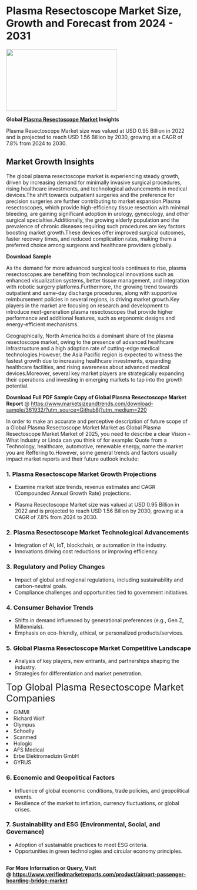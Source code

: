<H1>Plasma Resectoscope Market Size, Growth and Forecast from 2024 - 2031</H1><img class="aligncenter size-medium wp-image-584254" src="https://thirdeyenews.in/wp-content/uploads/2024/09/Global-Market-Research-300x168.jpeg" alt="" width="300" height="168" /><p><strong>Global&nbsp;<a href="https://www.marketsizeandtrends.com/download-sample/361932/?utm_source=Github8j?utm_medium=220">Plasma Resectoscope Market</a> Insights</strong></p><p>Plasma Resectoscope Market size was valued at USD 0.95 Billion in 2022 and is projected to reach USD 1.56 Billion by 2030, growing at a CAGR of 7.8% from 2024 to 2030.</p><p><h2>Market Growth Insights</h2> <p>The global plasma resectoscope market is experiencing steady growth, driven by increasing demand for minimally invasive surgical procedures, rising healthcare investments, and technological advancements in medical devices.The shift towards outpatient surgeries and the preference for precision surgeries are further contributing to market expansion.Plasma resectoscopes, which provide high-efficiency tissue resection with minimal bleeding, are gaining significant adoption in urology, gynecology, and other surgical specialties.Additionally, the growing elderly population and the prevalence of chronic diseases requiring such procedures are key factors boosting market growth.These devices offer improved surgical outcomes, faster recovery times, and reduced complication rates, making them a preferred choice among surgeons and healthcare providers globally.</p> <p><strong>Download Sample</strong></p> <p>As the demand for more advanced surgical tools continues to rise, plasma resectoscopes are benefiting from technological innovations such as enhanced visualization systems, better tissue management, and integration with robotic surgery platforms.Furthermore, the growing trend towards outpatient and same-day discharge procedures, along with supportive reimbursement policies in several regions, is driving market growth.Key players in the market are focusing on research and development to introduce next-generation plasma resectoscopes that provide higher performance and additional features, such as ergonomic designs and energy-efficient mechanisms.</p> <p>Geographically, North America holds a dominant share of the plasma resectoscope market, owing to the presence of advanced healthcare infrastructure and a high adoption rate of cutting-edge medical technologies.However, the Asia Pacific region is expected to witness the fastest growth due to increasing healthcare investments, expanding healthcare facilities, and rising awareness about advanced medical devices.Moreover, several key market players are strategically expanding their operations and investing in emerging markets to tap into the growth potential.</p> <p><span class=""><strong>Download Full PDF Sample Copy of Global Plasma Resectoscope Market Report</strong> @ <a href="https://www.marketsizeandtrends.com/download-sample/361932/?utm_source=Github8j?utm_medium=220" target="_blank">https://www.marketsizeandtrends.com/download-sample/361932/?utm_source=Github8j?utm_medium=220</a></span></p><p>In order to make an accurate and perceptive description of future scope of a Global&nbsp;Plasma Resectoscope Market Market as Global&nbsp;Plasma Resectoscope Market Market of 2025, you need to describe a clear Vision &ndash; What Industry or Linda can you think of for example: Quote from a Technology, healthcare, automotive, renewable energy, name the market you are Reffering to.However, some general trends and factors usually impact market reports and their future outlook include:</p><h3>1.&nbsp;<strong>Plasma Resectoscope Market Growth Projections</strong></h3><ul><li>Examine market size trends, revenue estimates and CAGR (Compounded Annual Growth Rate) projections.</li><li><p>Plasma Resectoscope Market size was valued at USD 0.95 Billion in 2022 and is projected to reach USD 1.56 Billion by 2030, growing at a CAGR of 7.8% from 2024 to 2030.</p></li></ul><h3>2.&nbsp;<strong>Plasma Resectoscope Market Technological Advancements</strong></h3><ul><li>Integration of AI, IoT, blockchain, or automation in the industry.</li><li>Innovations driving cost reductions or improving efficiency.</li></ul><h3>3.&nbsp;<strong>Regulatory and Policy Changes</strong></h3><ul><li>Impact of global and regional regulations, including sustainability and carbon-neutral goals.</li><li>Compliance challenges and opportunities tied to government initiatives.</li></ul><h3>4.&nbsp;<strong>Consumer Behavior Trends</strong></h3><ul><li>Shifts in demand influenced by generational preferences (e.g., Gen Z, Millennials).</li><li>Emphasis on eco-friendly, ethical, or personalized products/services.</li></ul><h3>5.&nbsp;<strong>Global Plasma Resectoscope Market Competitive Landscape</strong></h3><ul><li>Analysis of key players, new entrants, and partnerships shaping the industry.</li><li>Strategies for differentiation and market penetration.</li></ul><p data-pm-slice="1 1 []"><span style="color: inherit; font-family: inherit; font-size: 25px;">Top Global Plasma Resectoscope Market Companies</span></p><div class="" data-test-id=""><p><li>GIMMI</li><li> Richard Wolf</li><li> Olympus</li><li> Schoelly</li><li> Scanmed</li><li> Hologic</li><li> AFS Medical</li><li> Erbe Elektromedizin GmbH</li><li> GYRUS</li></p></div><h3>6.&nbsp;<strong>Economic and Geopolitical Factors</strong></h3><ul><li>Influence of global economic conditions, trade policies, and geopolitical events.</li><li>Resilience of the market to inflation, currency fluctuations, or global crises.</li></ul><h3>7.&nbsp;<strong>Sustainability and ESG (Environmental, Social, and Governance)</strong></h3><ul><li>Adoption of sustainable practices to meet ESG criteria.</li><li>Opportunities in green technologies and circular economy principles.</li></ul><h2><strong style="font-size: 14px;">For More Information or Query, Visit @&nbsp;</strong><a style="background-color: #ffffff; font-size: 14px;" href="https://www.marketsizeandtrends.com/report/plasma-resectoscope-market/" target="_blank">https://www.verifiedmarketreports.com/product/airport-passenger-boarding-bridge-market</a></h2>